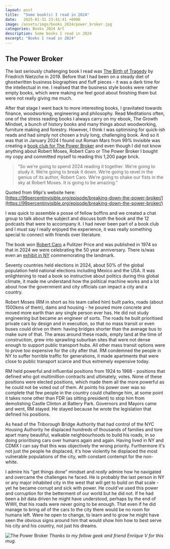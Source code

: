 ```yaml
---
layout: post
title:  "Some book(s) I read in 2024"
date:   2025-01-31 23:41:41 +0000
image: /assets/imgs/books_2024/power_broker.jpg
categories: Books 2024 Art
description: Some books I read in 2024
excerpt: "Books I read in 2024"
---
```


## The Power Broker

The last seriously challenging book I read was [The Birth of Tragedy](https://en.wikipedia.org/wiki/The_Birth_of_Tragedy) by Friedrich Nietzche in 2019. Before that I had been on a steady diet of ghostwritten business biographies and fluff pieces - it was a dark time for the intellectual in me. I realised that the business style books were rather empty books, which were making me feel good about finishing them but were not really giving me much.

After that stage I went back to more interesting books, I gravitated towards finance, woodworking, engineering and philosophy. Read Meditations often, one of the stress reading books I always carry on my ebook, The Growth Mindset, a bunch of history books and many things about woodworking, furniture making and forestry. However, I think I was optimising for quick-ish reads and had simply not chosen a truly long, challenging book. And so it was that in January 2024 I found out Roman Mars from 99% Invisible was creating a [book club for The Power Broker](https://99percentinvisible.org/episode/breaking-down-the-power-broker/) and even though I did not know anything about Robert Moses, Robert Caro or The Power Broker I bought my copy and committed myself to reading this 1,200 page brick.

> “So we’re going to spend 2024 reading it together. We’re going to study it. We’re going to break it down. We’re going to revel in the genius of its author, Robert Caro. We’re going to shake our fists in the sky at Robert Moses. It is going to be amazing.”

Quoted from 99pi's website here: [https://99percentinvisible.org/episode/breaking-down-the-power-broker/](https://99percentinvisible.org/episode/breaking-down-the-power-broker/)

I was quick to assemble a posse of fellow boffins and we created a chat group to talk about the subject and discuss both the book and the 12 podcasts that were to accompany it. I had never been part of a book club and I must say I really enjoyed the experience, it was really something special to connect with friends over literature.

<!-- NY has been a special city for me since at some point I used to travel to and from NY for work, I was there about 1/3rd of my time from 2017 to late 2018. I spent Fridays at the [Village Vanguard](https://villagevanguard.com), ran across the Brooklyn and Manhattan bridge for neat 20ks and enjoyed getting to know specialty coffee around Brooklyn and LIC. -->

The book won [Robert Caro](https://en.wikipedia.org/wiki/Robert_Caro) a Pulitzer Price and was published in 1974 so that in 2024 we were celebrating the 50 year anniversary. There is/was even an [exhibit in NY](https://www.nyhistory.org/exhibitions/robert-caros-the-power-broker-at-50) commemorating the landmark.

Seventy countries held elections in 2024, about 50% of the global population held national elections including Mexico and the USA. It was enlightening to read a book so instructive about politics during this global climate, it made me understand how the political machine works and a lot about how the government and city officials can impact a city and a country.

Robert Moses (RM in short as his team called him) built parks, roads (about 1500kms of them), dams and housing - he poured more concrete and moved more earth than any single person ever has. He did not study engineering but became an engineer of sorts. The roads he built prioritised private cars by design and in execution, so that no mass transit or even buses could  drive on them: having bridges shorter than the average bus to make sure of that. The areas around these roads, empty land at the time of construction, grew into sprawling suburban sites that were not dense enough to support public transport hubs. All other mass transit options were to prove too expensive for the city after that. RM condemned the people in NY to suffer horrible traffic for generations, it made apartments that were close to public transport scarce and thus extremely expensive today.

RM held powerful and influential positions from 1924 to 1968 - positions that defined who got multimillion contracts and ultimately, votes. None of these positions were elected positions, which made them all the more powerful as he could not be voted out of them. At points his power over was so complete that few people in the country could challenge him, at some point it takes none other than FDR (as sitting president) to stop him from demolishing Castle Clinton at Battery Park. Governors and Mayors came and went, RM stayed. He stayed because he wrote the legislation that defined his positions.

As head of the Triborough Bridge Authority that had control of the NYC Housing Authority he displaced hundreds of thousands of families and tore apart many beautiful, walkable neighbourhoods to build his roads, in so doing prioritising cars over humans again and again. Having lived in NY and CDMX I can say that this was objectively the wrong priority. Furthermore it's not just the people he displaced, it's how violently he displaced the most vulnerable populations of the city, with constant contempt for the non-white.

I admire his "get things done" mindset and _really_ admire how he navigated and overcame the challenges he faced. He is probably the last person in NY or any major inhabited city in the west that will get to build on that scale - yet he became corrupt and sick with power. He could've used this power and corruption for the betterment of our world but he did not. If he had been a _bit_ data driven he might have understood, perhaps by the end of WWII, that his roads were never going to be enough. That even if he did manage to bring _all_ of the cars to the city there would be no room for humans left. Were he open to change, to learn and to grow he might have seen the obvious signs around him that would show him how to best serve his city and his country, not just his dreams.

![The Power Broker](/imgs/books_2024/power_broker.jpg)
*Thanks to my fellow geek and friend Enrique V for this mug.*
